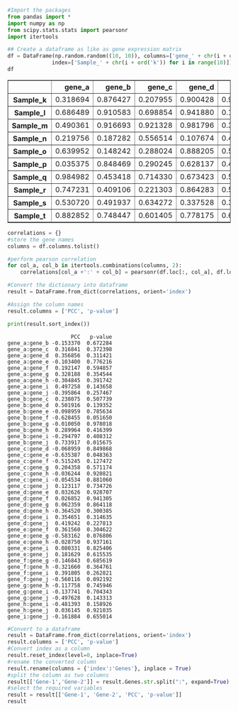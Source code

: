 ```python
#Import the packages
from pandas import *
import numpy as np
from scipy.stats.stats import pearsonr
import itertools
```


```python
## Create a dataframe as like as gene expression matrix
df = DataFrame(np.random.random((10, 10)), columns=['gene_' + chr(i + ord('a')) for i in range(10)],
              index=['Sample_' + chr(i + ord('k')) for i in range(10)]) 
df
```




<div>
<style scoped>
    .dataframe tbody tr th:only-of-type {
        vertical-align: middle;
    }

    .dataframe tbody tr th {
        vertical-align: top;
    }

    .dataframe thead th {
        text-align: right;
    }
</style>
<table border="1" class="dataframe">
  <thead>
    <tr style="text-align: right;">
      <th></th>
      <th>gene_a</th>
      <th>gene_b</th>
      <th>gene_c</th>
      <th>gene_d</th>
      <th>gene_e</th>
      <th>gene_f</th>
      <th>gene_g</th>
      <th>gene_h</th>
      <th>gene_i</th>
      <th>gene_j</th>
    </tr>
  </thead>
  <tbody>
    <tr>
      <th>Sample_k</th>
      <td>0.318694</td>
      <td>0.876427</td>
      <td>0.207955</td>
      <td>0.900428</td>
      <td>0.903615</td>
      <td>0.564069</td>
      <td>0.196870</td>
      <td>0.695175</td>
      <td>0.259064</td>
      <td>0.839468</td>
    </tr>
    <tr>
      <th>Sample_l</th>
      <td>0.686489</td>
      <td>0.910583</td>
      <td>0.698854</td>
      <td>0.941880</td>
      <td>0.141722</td>
      <td>0.299639</td>
      <td>0.645385</td>
      <td>0.843439</td>
      <td>0.153848</td>
      <td>0.470428</td>
    </tr>
    <tr>
      <th>Sample_m</th>
      <td>0.490361</td>
      <td>0.916693</td>
      <td>0.921328</td>
      <td>0.981796</td>
      <td>0.300647</td>
      <td>0.191906</td>
      <td>0.362133</td>
      <td>0.049860</td>
      <td>0.599518</td>
      <td>0.962537</td>
    </tr>
    <tr>
      <th>Sample_n</th>
      <td>0.219756</td>
      <td>0.187282</td>
      <td>0.556514</td>
      <td>0.107674</td>
      <td>0.480256</td>
      <td>0.493407</td>
      <td>0.316614</td>
      <td>0.528466</td>
      <td>0.067806</td>
      <td>0.357675</td>
    </tr>
    <tr>
      <th>Sample_o</th>
      <td>0.639952</td>
      <td>0.148242</td>
      <td>0.288024</td>
      <td>0.888205</td>
      <td>0.538402</td>
      <td>0.983597</td>
      <td>0.179698</td>
      <td>0.299926</td>
      <td>0.899446</td>
      <td>0.375380</td>
    </tr>
    <tr>
      <th>Sample_p</th>
      <td>0.035375</td>
      <td>0.848469</td>
      <td>0.290245</td>
      <td>0.628137</td>
      <td>0.476790</td>
      <td>0.566463</td>
      <td>0.183813</td>
      <td>0.774419</td>
      <td>0.393618</td>
      <td>0.670081</td>
    </tr>
    <tr>
      <th>Sample_q</th>
      <td>0.984982</td>
      <td>0.453418</td>
      <td>0.714330</td>
      <td>0.673423</td>
      <td>0.517886</td>
      <td>0.951160</td>
      <td>0.363136</td>
      <td>0.360941</td>
      <td>0.599349</td>
      <td>0.162177</td>
    </tr>
    <tr>
      <th>Sample_r</th>
      <td>0.747231</td>
      <td>0.409106</td>
      <td>0.221303</td>
      <td>0.864283</td>
      <td>0.518088</td>
      <td>0.712261</td>
      <td>0.689450</td>
      <td>0.038962</td>
      <td>0.623002</td>
      <td>0.176004</td>
    </tr>
    <tr>
      <th>Sample_s</th>
      <td>0.530720</td>
      <td>0.491937</td>
      <td>0.634272</td>
      <td>0.337528</td>
      <td>0.375218</td>
      <td>0.356336</td>
      <td>0.498910</td>
      <td>0.924223</td>
      <td>0.584844</td>
      <td>0.243460</td>
    </tr>
    <tr>
      <th>Sample_t</th>
      <td>0.882852</td>
      <td>0.748447</td>
      <td>0.601405</td>
      <td>0.778175</td>
      <td>0.616356</td>
      <td>0.247548</td>
      <td>0.180486</td>
      <td>0.625956</td>
      <td>0.611697</td>
      <td>0.703179</td>
    </tr>
  </tbody>
</table>
</div>




```python
correlations = {}
#store the gene names
columns = df.columns.tolist()

#perform pearson correlation
for col_a, col_b in itertools.combinations(columns, 2):
    correlations[col_a +':' + col_b] = pearsonr(df.loc[:, col_a], df.loc[:, col_b])

#Convert the dictionary into dataframe
result = DataFrame.from_dict(correlations, orient='index')

#Assign the column names
result.columns = ['PCC', 'p-value']

print(result.sort_index())
```

                        PCC   p-value
    gene_a:gene_b -0.153370  0.672284
    gene_a:gene_c  0.316841  0.372398
    gene_a:gene_d  0.356856  0.311421
    gene_a:gene_e -0.103400  0.776216
    gene_a:gene_f  0.192147  0.594857
    gene_a:gene_g  0.328188  0.354544
    gene_a:gene_h -0.304845  0.391742
    gene_a:gene_i  0.497258  0.143658
    gene_a:gene_j -0.395864  0.257467
    gene_b:gene_c  0.238075  0.507739
    gene_b:gene_d  0.501916  0.139352
    gene_b:gene_e -0.098959  0.785634
    gene_b:gene_f -0.628455  0.051650
    gene_b:gene_g -0.010050  0.978018
    gene_b:gene_h  0.289964  0.416399
    gene_b:gene_i -0.294797  0.408312
    gene_b:gene_j  0.733917  0.015675
    gene_c:gene_d -0.068959  0.849868
    gene_c:gene_e -0.635387  0.048363
    gene_c:gene_f -0.515245  0.127472
    gene_c:gene_g  0.204358  0.571174
    gene_c:gene_h -0.036244  0.920821
    gene_c:gene_i -0.054534  0.881060
    gene_c:gene_j  0.123117  0.734726
    gene_d:gene_e  0.032626  0.928707
    gene_d:gene_f  0.026852  0.941305
    gene_d:gene_g  0.062359  0.864118
    gene_d:gene_h -0.364520  0.300385
    gene_d:gene_i  0.354651  0.314635
    gene_d:gene_j  0.419242  0.227813
    gene_e:gene_f  0.361560  0.304622
    gene_e:gene_g -0.583162  0.076806
    gene_e:gene_h -0.028750  0.937161
    gene_e:gene_i  0.080331  0.825406
    gene_e:gene_j  0.181629  0.615535
    gene_f:gene_g -0.146843  0.685619
    gene_f:gene_h -0.321660  0.364761
    gene_f:gene_i  0.391805  0.262821
    gene_f:gene_j -0.560116  0.092192
    gene_g:gene_h -0.117758  0.745946
    gene_g:gene_i -0.137741  0.704343
    gene_g:gene_j -0.497628  0.143313
    gene_h:gene_i -0.481393  0.158926
    gene_h:gene_j  0.036145  0.921035
    gene_i:gene_j -0.161884  0.655014
    


```python
#Convert to a dataframe
result = DataFrame.from_dict(correlations, orient='index')
result.columns = ['PCC', 'p-value']
#Convert index as a column
result.reset_index(level=0, inplace=True)
#rename the converted column
result.rename(columns = {'index':'Genes'}, inplace = True)
#split the column as two columns
result[['Gene-1','Gene-2']] = result.Genes.str.split(":", expand=True)
#select the required variables
result = result[['Gene-1', 'Gene-2', 'PCC', 'p-value']]
result
```


```python

```


```python

```


```python

```
